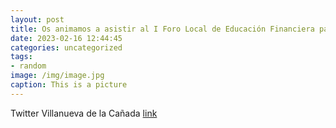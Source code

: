 ```yaml
---
layout: post
title: Os animamos a asistir al I Foro Local de Educación Financiera para Familias del 23 de febrero. Expertos presentarán un curso gra...
date: 2023-02-16 12:44:45
categories: uncategorized
tags:
- random
image: /img/image.jpg
caption: This is a picture
---
```

Twitter Villanueva de la Cañada [link](https://twitter.com/AytoVDLCanada/status/1625852496785842180)

